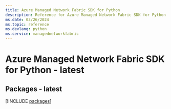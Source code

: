 ```yaml
---
title: Azure Managed Network Fabric SDK for Python
description: Reference for Azure Managed Network Fabric SDK for Python
ms.date: 03/26/2024
ms.topic: reference
ms.devlang: python
ms.service: managednetworkfabric
---
```

# Azure Managed Network Fabric SDK for Python - latest
## Packages - latest
[!INCLUDE [packages](managed-network-fabric-index.md)]